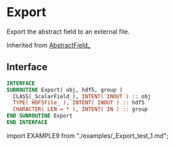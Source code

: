 # Export

<!-- markdownlint-disable MD041 MD013 MD033 MD012 -->

Export the abstract field to an external file.

Inherited from [AbstractField_](../AbstractField/Export.md)

## Interface

<Tabs>
<TabItem value="interface" label="܀ Interface" default>

```fortran
INTERFACE
SUBROUTINE Export( obj, hdf5, group )
  CLASS(_ScalarField_), INTENT( INOUT ) :: obj
  TYPE( HDF5File_ ), INTENT( INOUT ) :: hdf5
  CHARACTER( LEN = * ), INTENT( IN ) :: group
END SUBROUTINE Export
END INTERFACE
```

</TabItem>

<TabItem value="example" label="️܀ See example">

import EXAMPLE9 from "./examples/_Export_test_1.md";

<EXAMPLE9 />

</TabItem>

<TabItem value="close" label="↢ ">

</TabItem>
</Tabs>
